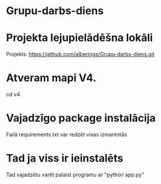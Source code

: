 # Grupu-darbs-diens

# Projekta lejupielādēšna lokāli
Projekts: https://github.com/alberings/Grupu-darbs-diens.git

# Atveram mapi V4. 
cd v4

# Vajadzīgo package instalācija
Failā requirements.txt var redzēt visas izmantotās 

# Tad ja viss ir ieinstalēts
Tad vajadzētu varēt palaist programu ar "python app.py"


